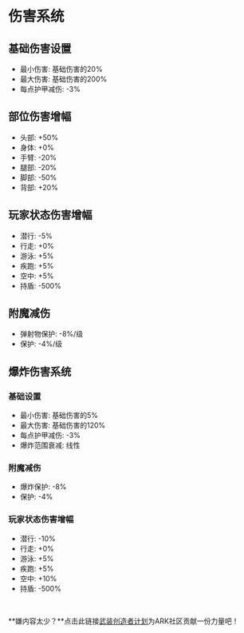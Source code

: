 # 伤害系统

## 基础伤害设置
- 最小伤害: 基础伤害的20%
- 最大伤害: 基础伤害的200%
- 每点护甲减伤: -3%

## 部位伤害增幅
- 头部: +50%
- 身体: +0%
- 手臂: -20%
- 腿部: -20%
- 脚部: -50%
- 背部: +20%

## 玩家状态伤害增幅
- 潜行: -5%
- 行走: +0%
- 游泳: +5%
- 疾跑: +5%
- 空中: +5%
- 持盾: -500%

## 附魔减伤
- 弹射物保护: -8%/级
- 保护: -4%/级

## 爆炸伤害系统
### 基础设置
- 最小伤害: 基础伤害的5%
- 最大伤害: 基础伤害的120%
- 每点护甲减伤: -3%
- 爆炸范围衰减: 线性

### 附魔减伤
- 爆炸保护: -8%
- 保护: -4%

### 玩家状态伤害增幅
- 潜行: -10%
- 行走: +0%
- 游泳: +5%
- 疾跑: +5%
- 空中: +10%
- 持盾: -500% 

<br>

**嫌内容太少？**点击此链接[武装创造者计划](/WM/武装创造者计划.md)为ARK社区贡献一份力量吧！